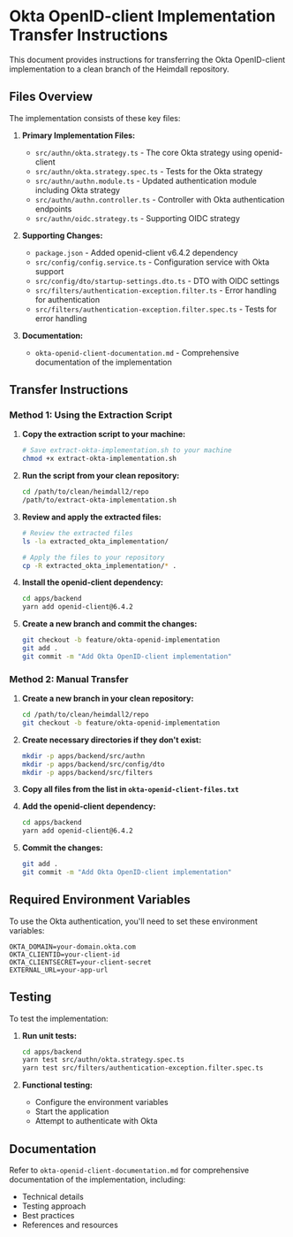 # Okta OpenID-client Implementation Transfer Instructions

This document provides instructions for transferring the Okta OpenID-client implementation to a clean branch of the Heimdall repository.

## Files Overview

The implementation consists of these key files:

1. **Primary Implementation Files:**
   - `src/authn/okta.strategy.ts` - The core Okta strategy using openid-client
   - `src/authn/okta.strategy.spec.ts` - Tests for the Okta strategy
   - `src/authn/authn.module.ts` - Updated authentication module including Okta strategy
   - `src/authn/authn.controller.ts` - Controller with Okta authentication endpoints
   - `src/authn/oidc.strategy.ts` - Supporting OIDC strategy

2. **Supporting Changes:**
   - `package.json` - Added openid-client v6.4.2 dependency
   - `src/config/config.service.ts` - Configuration service with Okta support
   - `src/config/dto/startup-settings.dto.ts` - DTO with OIDC settings
   - `src/filters/authentication-exception.filter.ts` - Error handling for authentication
   - `src/filters/authentication-exception.filter.spec.ts` - Tests for error handling

3. **Documentation:**
   - `okta-openid-client-documentation.md` - Comprehensive documentation of the implementation

## Transfer Instructions

### Method 1: Using the Extraction Script

1. **Copy the extraction script to your machine:**
   ```bash
   # Save extract-okta-implementation.sh to your machine
   chmod +x extract-okta-implementation.sh
   ```

2. **Run the script from your clean repository:**
   ```bash
   cd /path/to/clean/heimdall2/repo
   /path/to/extract-okta-implementation.sh
   ```

3. **Review and apply the extracted files:**
   ```bash
   # Review the extracted files
   ls -la extracted_okta_implementation/
   
   # Apply the files to your repository
   cp -R extracted_okta_implementation/* .
   ```

4. **Install the openid-client dependency:**
   ```bash
   cd apps/backend
   yarn add openid-client@6.4.2
   ```

5. **Create a new branch and commit the changes:**
   ```bash
   git checkout -b feature/okta-openid-implementation
   git add .
   git commit -m "Add Okta OpenID-client implementation"
   ```

### Method 2: Manual Transfer

1. **Create a new branch in your clean repository:**
   ```bash
   cd /path/to/clean/heimdall2/repo
   git checkout -b feature/okta-openid-implementation
   ```

2. **Create necessary directories if they don't exist:**
   ```bash
   mkdir -p apps/backend/src/authn
   mkdir -p apps/backend/src/config/dto
   mkdir -p apps/backend/src/filters
   ```

3. **Copy all files from the list in `okta-openid-client-files.txt`**

4. **Add the openid-client dependency:**
   ```bash
   cd apps/backend
   yarn add openid-client@6.4.2
   ```

5. **Commit the changes:**
   ```bash
   git add .
   git commit -m "Add Okta OpenID-client implementation"
   ```

## Required Environment Variables

To use the Okta authentication, you'll need to set these environment variables:

```
OKTA_DOMAIN=your-domain.okta.com
OKTA_CLIENTID=your-client-id
OKTA_CLIENTSECRET=your-client-secret
EXTERNAL_URL=your-app-url
```

## Testing

To test the implementation:

1. **Run unit tests:**
   ```bash
   cd apps/backend
   yarn test src/authn/okta.strategy.spec.ts
   yarn test src/filters/authentication-exception.filter.spec.ts
   ```

2. **Functional testing:**
   - Configure the environment variables
   - Start the application
   - Attempt to authenticate with Okta

## Documentation

Refer to `okta-openid-client-documentation.md` for comprehensive documentation of the implementation, including:
- Technical details
- Testing approach
- Best practices
- References and resources